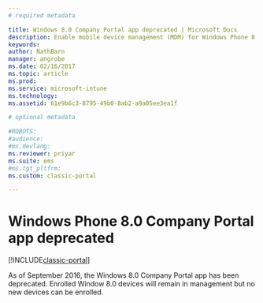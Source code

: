 ```yaml
---
# required metadata

title: Windows 8.0 Company Portal app deprecated | Microsoft Docs
description: Enable mobile device management (MDM) for Windows Phone 8.0 devices with Microsoft Intune.
keywords:
author: NathBarn
manager: angrobe
ms.date: 02/16/2017
ms.topic: article
ms.prod:
ms.service: microsoft-intune
ms.technology:
ms.assetid: 61e9b6c3-8795-49b0-8ab2-a9a05ee3ea1f

# optional metadata

#ROBOTS:
#audience:
#ms.devlang:
ms.reviewer: priyar
ms.suite: ems
#ms.tgt_pltfrm:
ms.custom: classic-portal

---
```


#  Windows Phone 8.0 Company Portal app deprecated

[!INCLUDE[classic-portal](../includes/classic-portal.md)]

As of September 2016, the Windows 8.0 Company Portal app has been deprecated. Enrolled Window 8.0 devices will remain in management but no new devices can be enrolled.
